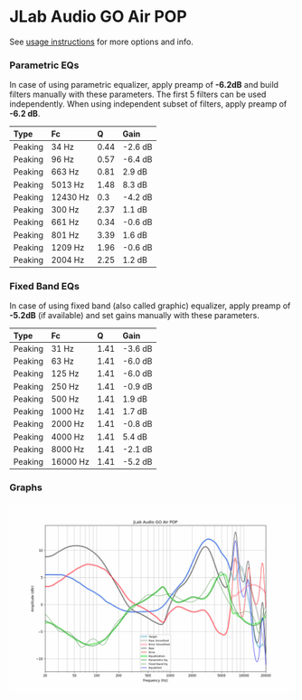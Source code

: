 # JLab Audio GO Air POP
See [usage instructions](https://github.com/jaakkopasanen/AutoEq#usage) for more options and info.

### Parametric EQs
In case of using parametric equalizer, apply preamp of **-6.2dB** and build filters manually
with these parameters. The first 5 filters can be used independently.
When using independent subset of filters, apply preamp of **-6.2 dB**.

| Type    | Fc       |    Q | Gain    |
|:--------|:---------|:-----|:--------|
| Peaking | 34 Hz    | 0.44 | -2.6 dB |
| Peaking | 96 Hz    | 0.57 | -6.4 dB |
| Peaking | 663 Hz   | 0.81 | 2.9 dB  |
| Peaking | 5013 Hz  | 1.48 | 8.3 dB  |
| Peaking | 12430 Hz | 0.3  | -4.2 dB |
| Peaking | 300 Hz   | 2.37 | 1.1 dB  |
| Peaking | 661 Hz   | 0.34 | -0.6 dB |
| Peaking | 801 Hz   | 3.39 | 1.6 dB  |
| Peaking | 1209 Hz  | 1.96 | -0.6 dB |
| Peaking | 2004 Hz  | 2.25 | 1.2 dB  |

### Fixed Band EQs
In case of using fixed band (also called graphic) equalizer, apply preamp of **-5.2dB**
(if available) and set gains manually with these parameters.

| Type    | Fc       |    Q | Gain    |
|:--------|:---------|:-----|:--------|
| Peaking | 31 Hz    | 1.41 | -3.6 dB |
| Peaking | 63 Hz    | 1.41 | -6.0 dB |
| Peaking | 125 Hz   | 1.41 | -6.0 dB |
| Peaking | 250 Hz   | 1.41 | -0.9 dB |
| Peaking | 500 Hz   | 1.41 | 1.9 dB  |
| Peaking | 1000 Hz  | 1.41 | 1.7 dB  |
| Peaking | 2000 Hz  | 1.41 | -0.8 dB |
| Peaking | 4000 Hz  | 1.41 | 5.4 dB  |
| Peaking | 8000 Hz  | 1.41 | -2.1 dB |
| Peaking | 16000 Hz | 1.41 | -5.2 dB |

### Graphs
![](./JLab%20Audio%20GO%20Air%20POP.png)